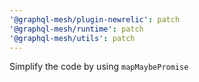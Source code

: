 ```yaml
---
'@graphql-mesh/plugin-newrelic': patch
'@graphql-mesh/runtime': patch
'@graphql-mesh/utils': patch
---
```


Simplify the code by using `mapMaybePromise`
